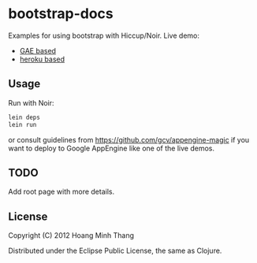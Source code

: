 # bootstrap-docs

Examples for using bootstrap with Hiccup/Noir.
Live demo:
- [GAE based](http://bootstrap-docs.appspot.com/base-css)
- [heroku based](http://bootstrap.banphim.net/base-css)
## Usage

Run with Noir:

```bash
lein deps
lein run
```
or consult guidelines from https://github.com/gcv/appengine-magic if you want to
deploy to Google AppEngine like one of the live demos.

## TODO

Add root page with more details.

## License

Copyright (C) 2012 Hoang Minh Thang

Distributed under the Eclipse Public License, the same as Clojure.

